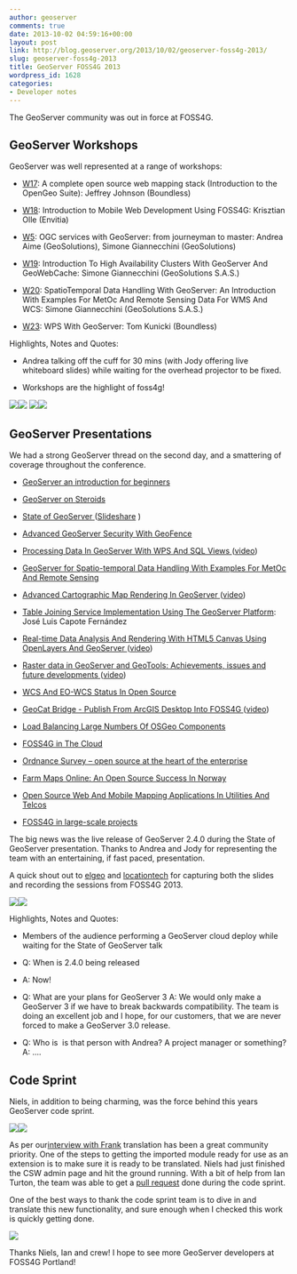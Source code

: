 ```yaml
---
author: geoserver
comments: true
date: 2013-10-02 04:59:16+00:00
layout: post
link: http://blog.geoserver.org/2013/10/02/geoserver-foss4g-2013/
slug: geoserver-foss4g-2013
title: GeoServer FOSS4G 2013
wordpress_id: 1628
categories:
- Developer notes
---
```


The GeoServer community was out in force at FOSS4G.


## GeoServer Workshops


GeoServer was well represented at a range of workshops:



	
  * [W17](http://2013.foss4g.org/conf/programme/workshops/13/): A complete open source web mapping stack (Introduction to the OpenGeo Suite): Jeffrey Johnson (Boundless)

	
  * [W18](http://2013.foss4g.org/conf/programme/workshops/15/): Introduction to Mobile Web Development Using FOSS4G: Krisztian Olle (Envitia)

	
  * [W5](http://2013.foss4g.org/conf/programme/workshops/2/): OGC services with GeoServer: from journeyman to master: Andrea Aime (GeoSolutions), Simone Giannecchini (GeoSolutions)

	
  * [W19](http://2013.foss4g.org/conf/programme/freeworkshops/1/): Introduction To High Availability Clusters With GeoServer And GeoWebCache: Simone Giannecchini (GeoSolutions S.A.S.)

	
  * [W20](http://2013.foss4g.org/conf/programme/freeworkshops/2/): SpatioTemporal Data Handling With GeoServer: An Introduction With Examples For MetOc And Remote Sensing Data For WMS And WCS: Simone Giannecchini (GeoSolutions S.A.S.)

	
  * [W23](http://2013.foss4g.org/conf/programme/freeworkshops/6/): WPS With GeoServer: Tom Kunicki (Boundless)


Highlights, Notes and Quotes:

	
  * Andrea talking off the cuff for 30 mins (with Jody offering live whiteboard slides) while waiting for the overhead projector to be fixed.

	
  * Workshops are the highlight of foss4g!


[![](http://geoserver.wpengine.com/wp-content/uploads/2013/10/DSC01363-300x1991.jpg)](http://blog.geoserver.org/2013/10/02/geoserver-foss4g-2013/dsc01363/)[![](http://geoserver.wpengine.com/wp-content/uploads/2013/10/DSC01360-300x1991.jpg)](http://blog.geoserver.org/2013/10/02/geoserver-foss4g-2013/dsc01360/)
[![](http://geoserver.wpengine.com/wp-content/uploads/2013/10/DSC01364-300x1991.jpg)](http://blog.geoserver.org/2013/10/02/geoserver-foss4g-2013/dsc01364/)[![](http://geoserver.wpengine.com/wp-content/uploads/2013/10/foss4g-workshops-300x2001.jpg)](http://blog.geoserver.org/2013/10/02/geoserver-foss4g-2013/foss4g-workshops/)


## GeoServer Presentations


We had a strong GeoServer thread on the second day, and a smattering of coverage throughout the conference.



	
  * [ GeoServer an introduction for beginners ](http://elogeo.nottingham.ac.uk/xmlui/handle/url/229)

	
  * [ GeoServer on Steroids](http://elogeo.nottingham.ac.uk/xmlui/handle/url/226)

	
  * [ State of GeoServer ](http://elogeo.nottingham.ac.uk/xmlui/handle/url/197)
([Slideshare](http://www.slideshare.net/jgarnett/state-of-geo-server-foss4g-2013-26387643) )

	
  * [ Advanced GeoServer Security  With GeoFence ](http://elogeo.nottingham.ac.uk/xmlui/handle/url/227)

	
  * [ Processing Data In GeoServer With WPS And SQL Views
](http://elogeo.nottingham.ac.uk/xmlui/handle/url/199)([video](http://www.youtube.com/watch?v=YuhtoHJ0NkI&list=PLWW0CjV-TafaBjkroiOxcQw8NdOQ_fhu2&index=49))

	
  * [ GeoServer for Spatio-temporal Data Handling  With Examples For MetOc And Remote Sensing](http://elogeo.nottingham.ac.uk/xmlui/handle/url/228)

	
  * [ Advanced Cartographic Map Rendering In GeoServer
](http://elogeo.nottingham.ac.uk/xmlui/handle/url/200)([video](http://www.youtube.com/watch?v=BwnrgxkTBnY&list=PLWW0CjV-TafaBjkroiOxcQw8NdOQ_fhu2&index=50))

	
  * [Table Joining Service Implementation Using The GeoServer Platform](http://2013.foss4g.org/conf/programme/presentations/155/): José Luis Capote Fernández

	
  * [Real-time Data Analysis And Rendering With HTML5 Canvas Using OpenLayers And GeoServer
](http://2013.foss4g.org/conf/programme/presentations/140/)([video](http://www.youtube.com/watch?v=15G53qJFKnc&list=PLWW0CjV-TafaBjkroiOxcQw8NdOQ_fhu2&index=12))

	
  * [ Raster data in GeoServer and GeoTools:  Achievements, issues and future developments
](http://elogeo.nottingham.ac.uk/xmlui/handle/url/225)([video](http://www.youtube.com/watch?v=M-rVdlkRCq4&list=PLWW0CjV-TafaBjkroiOxcQw8NdOQ_fhu2&index=3))

	
  * [ WCS And EO-WCS Status In Open Source ](http://elogeo.nottingham.ac.uk/xmlui/handle/url/208)

	
  * [ GeoCat Bridge - Publish From ArcGIS Desktop Into FOSS4G
](http://elogeo.nottingham.ac.uk/xmlui/handle/url/194)([video](http://www.youtube.com/watch?v=uEAchftdDVA&list=PLWW0CjV-TafaBjkroiOxcQw8NdOQ_fhu2&index=47))

	
  * [ Load Balancing Large Numbers Of OSGeo Components](http://elogeo.nottingham.ac.uk/xmlui/handle/url/218)

	
  * [FOSS4G in The Cloud](http://elogeo.nottingham.ac.uk/xmlui/handle/url/188)

	
  * [ Ordnance Survey – open source at the heart of the enterprise ](http://elogeo.nottingham.ac.uk/xmlui/handle/url/213)

	
  * [ Farm Maps Online: An Open Source Success In Norway](http://elogeo.nottingham.ac.uk/xmlui/handle/url/177)

	
  * [ Open Source Web And Mobile Mapping Applications In Utilities And Telcos ](http://elogeo.nottingham.ac.uk/xmlui/handle/url/215)

	
  * [ FOSS4G in large-scale projects](http://elogeo.nottingham.ac.uk/xmlui/handle/url/217)


The big news was the live release of GeoServer 2.4.0 during the State of GeoServer presentation. Thanks to Andrea and Jody for representing the team with an entertaining, if fast paced, presentation.

A quick shout out to [elgeo](http://elogeo.nottingham.ac.uk) and [locationtech](https://locationtech.org) for capturing both the slides and recording the sessions from FOSS4G 2013.

[![](http://geoserver.wpengine.com/wp-content/uploads/2013/10/DSC01434-300x1991.jpg)](http://blog.geoserver.org/2013/10/02/geoserver-foss4g-2013/dsc01434/)[![](http://geoserver.wpengine.com/wp-content/uploads/2013/10/DSC01439-300x1991.jpg)](http://blog.geoserver.org/2013/10/02/geoserver-foss4g-2013/dsc01439/)

Highlights, Notes and Quotes:



	
  * Members of the audience performing a GeoServer cloud deploy while waiting for the State of GeoServer talk

	
  * Q: When is 2.4.0 being released

	
  * A: Now!

	
  * Q: What are your plans for GeoServer 3
A: We would only make a GeoServer 3 if we have to break backwards compatibility. The team is doing an excellent job and I hope, for our customers, that we are never forced to make a GeoServer 3.0 release.

	
  * Q: Who is  is that person with Andrea? A project manager or something?
A: ....




## Code Sprint


Niels, in addition to being charming, was the force behind this years GeoServer code sprint.

[![](http://geoserver.wpengine.com/wp-content/uploads/2013/10/DSC01616-300x1991.jpg)](http://blog.geoserver.org/2013/10/02/geoserver-foss4g-2013/dsc01616/)[![](http://geoserver.wpengine.com/wp-content/uploads/2013/10/DSC01612-300x1991.jpg)](http://blog.geoserver.org/2013/10/02/geoserver-foss4g-2013/dsc01612/)

As per our[interview with Frank](http://blog.geoserver.org/2013/09/03/geoserver-translation-interview/) translation has been a great community priority. One of the steps to getting the imported module ready for use as an extension is to make sure it is ready to be translated. Niels had just finished the CSW admin page and hit the ground running. With a bit of help from Ian Turton, the team was able to get a [pull request](https://github.com/geoserver/geoserver/pull/339) done during the code sprint.

One of the best ways to thank the code sprint team is to dive in and translate this new functionality, and sure enough when I checked this work is quickly getting done.

[![](http://geoserver.wpengine.com/wp-content/uploads/2013/10/importer_translation1.png)](http://blog.geoserver.org/2013/10/02/geoserver-foss4g-2013/importer_translation/)

Thanks Niels, Ian and crew! I hope to see more GeoServer developers at FOSS4G Portland!
